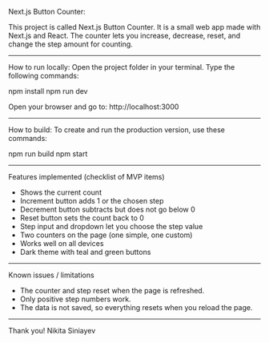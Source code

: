 Next.js Button Counter:

This project is called Next.js Button Counter.
It is a small web app made with Next.js and React.
The counter lets you increase, decrease, reset, and change the step amount for counting.

---

How to run locally:
Open the project folder in your terminal.
Type the following commands:

npm install
npm run dev

Open your browser and go to:
http://localhost:3000

---

How to build:
To create and run the production version, use these commands:

npm run build
npm start

---

Features implemented (checklist of MVP items)
- Shows the current count
- Increment button adds 1 or the chosen step
- Decrement button subtracts but does not go below 0
- Reset button sets the count back to 0
- Step input and dropdown let you choose the step value
- Two counters on the page (one simple, one custom)
- Works well on all devices
- Dark theme with teal and green buttons

---

Known issues / limitations  
- The counter and step reset when the page is refreshed.  
- Only positive step numbers work.  
- The data is not saved, so everything resets when you reload the page.

------------------------------------------------------------------------------

Thank you! Nikita Siniayev






